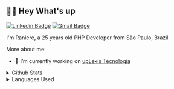 ## 🙋‍♂️ Hey What's up

[![Linkedin Badge](https://img.shields.io/badge/-LinkedIn-blue?style=flat-square&logo=Linkedin&logoColor=white&link=https://www.linkedin.com/in/raniere-prates/)](https://www.linkedin.com/in/raniere-prates/)
[![Gmail Badge](https://img.shields.io/badge/-Gmail-c14438?style=flat-square&logo=Gmail&logoColor=white&link=mailto:raniere.prates@gmail.com)](mailto:raniere.prates@gmail.com)

I'm Raniere, a 25 years old PHP Developer from São Paulo, Brazil

More about me:
- 🦊 I’m currently working on [upLexis Tecnologia](http://uplexis.com.br/)

<details>
  <summary>Github Stats</summary>
  <a href="https://github.com/ranierePrates"><img src="https://github-readme-stats.vercel.app/api?username=ranierePrates&show_icons=true&theme=tokyonight&count_private=true&include_all_commits=true" alt="ranierePrates"/></a>
</details>

<details>
  <summary>Languages Used</summary>
  <a href="https://github.com/ranierePrates"><img src="https://github-readme-stats.vercel.app/api/top-langs/?username=ranierePrates&layout=compact&theme=tokyonight"/></a>
</details>
<!-- <br> -->
<!-- [![Visitors](https://visitor-badge.glitch.me/badge?page_id=github/ranierePrates)](https://github.com/ranierePrates) -->



<!--
### Hi there 👋

**RanierePrates/RanierePrates** is a ✨ _special_ ✨ repository because its `README.md` (this file) appears on your GitHub profile.

Here are some ideas to get you started:

- 🔭 I’m currently working on ...
- 🌱 I’m currently learning ...
- 👯 I’m looking to collaborate on ...
- 🤔 I’m looking for help with ...
- 💬 Ask me about ...
- 📫 How to reach me: ...
- 😄 Pronouns: ...
- ⚡ Fun fact: ...
-->

